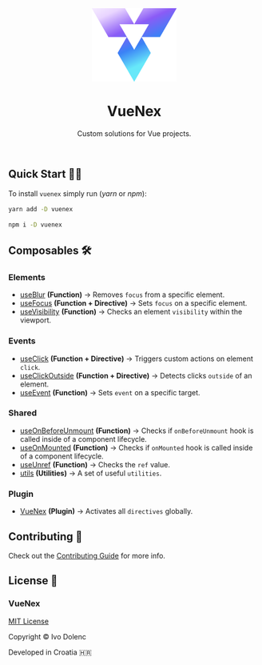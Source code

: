 <br>
<br>

<p align="center">
    <img src=".assets/vuenex-logo.svg" width="170">
</p>

<h1 align="center">VueNex</h1>

<p align="center">Custom solutions for Vue projects.</p>

<br>

## Quick Start 🧑‍💻

To install `vuenex` simply run (_yarn_ or _npm_):

```bash
yarn add -D vuenex
```

```bash
npm i -D vuenex
```

## Composables 🛠

### Elements

- [useBlur](src/elements/useBlur/) **(Function)** → Removes `focus` from a specific element.
- [useFocus](src/elements/useFocus/) **(Function + Directive)** → Sets `focus` on a specific element.
- [useVisibility](src/elements/useVisibility/) **(Function)** → Checks an element `visibility` within the viewport.

### Events

- [useClick](src/events/useClick/) **(Function + Directive)** → Triggers custom actions on element `click`.
- [useClickOutside](src/events/useClickOutside/) **(Function + Directive)** → Detects clicks `outside` of an element.
- [useEvent](src/events/useEvent/) **(Function)** → Sets `event` on a specific target.

### Shared

- [useOnBeforeUnmount](src/shared/useOnBeforeUnmount/) **(Function)** → Checks if `onBeforeUnmount` hook is called inside of a component lifecycle.
- [useOnMounted](src/shared/useOnMounted/) **(Function)** → Checks if `onMounted` hook is called inside of a component lifecycle.
- [useUnref](src/shared/useUnref/) **(Function)** → Checks the `ref` value.
- [utils](src/shared/utils/) **(Utilities)** → A set of useful `utilities`.

### Plugin

- [VueNex](src/plugin/) **(Plugin)** → Activates all `directives` globally.

## Contributing 🤝

Check out the [Contributing Guide](CONTRIBUTING.md) for more info.

## License 📃

### VueNex

[MIT License](LICENSE)

Copyright © Ivo Dolenc

Developed in Croatia 🇭🇷
